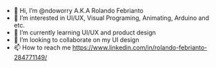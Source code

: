 - 👋 Hi, I’m @ndoworry A.K.A Rolando Febrianto
- 👀 I’m interested in UI/UX, Visual Programing, Animating, Arduino and  etc.
- 🌱 I’m currently learning UI/UX and product design
- 💞️ I’m looking to collaborate on my UI design
- 📫 How to reach me https://www.linkedin.com/in/rolando-febrianto-284771149/

<!---
ndoworry/ndoworry is a ✨ special ✨ repository because its `README.md` (this file) appears on your GitHub profile.
You can click the Preview link to take a look at your changes.
--->
